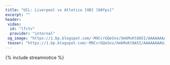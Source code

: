 ```yaml
---
title: "UCL: Liverpool vs Atletico [HD] [60fps]"
excerpt: ""
header:
 video:
  id: "lfctv"
  provider: "internal"
 og_image: "https://1.bp.blogspot.com/-M9CcrGQeSns/XmkMvKt8A5I/AAAAAAAAUzE/RyhSZk6FKo4PHb7BxvmgEoVbnDlB2ZikwCLcBGAsYHQ/w720-h340-c/Liverpool_Atleti.webp"
 teaser: "https://1.bp.blogspot.com/-M9CcrGQeSns/XmkMvKt8A5I/AAAAAAAAUzE/RyhSZk6FKo4PHb7BxvmgEoVbnDlB2ZikwCLcBGAsYHQ/w360-h170-c/Liverpool.webp"
---
```


{% include streamnotice %}


